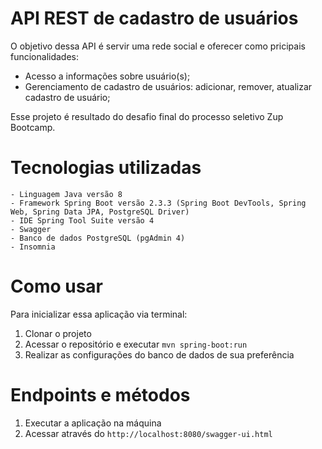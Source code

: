 # API REST de cadastro de usuários

O objetivo dessa API é servir uma rede social e oferecer como pricipais funcionalidades:
	
- Acesso a informações sobre usuário(s);
- Gerenciamento de cadastro de usuários: adicionar, remover, atualizar cadastro de usuário;	

Esse projeto é resultado do desafio final do processo seletivo Zup Bootcamp.

# Tecnologias utilizadas
	- Linguagem Java versão 8
	- Framework Spring Boot versão 2.3.3 (Spring Boot DevTools, Spring Web, Spring Data JPA, PostgreSQL Driver)
	- IDE Spring Tool Suite versão 4
	- Swagger	
	- Banco de dados PostgreSQL (pgAdmin 4)
	- Insomnia

# Como usar

Para inicializar essa aplicação via terminal:
1. Clonar o projeto
2. Acessar o repositório e executar `mvn spring-boot:run`
3. Realizar as configurações do banco de dados de sua preferência

# Endpoints e métodos

1. Executar a aplicação na máquina
2. Acessar através do `http://localhost:8080/swagger-ui.html`

